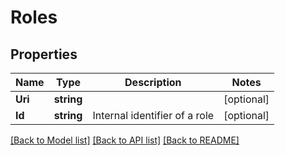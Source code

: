 # Roles

## Properties

Name | Type | Description | Notes
------------ | ------------- | ------------- | -------------
**Uri** | **string** |  | [optional] 
**Id** | **string** | Internal identifier of a role | [optional] 

[[Back to Model list]](../README.md#documentation-for-models) [[Back to API list]](../README.md#documentation-for-api-endpoints) [[Back to README]](../README.md)


